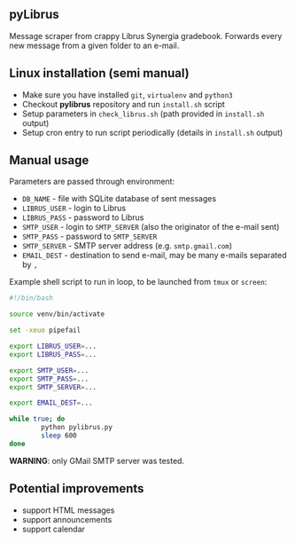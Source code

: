 ## pyLibrus

Message scraper from crappy Librus Synergia gradebook. Forwards every new
message from a given folder to an e-mail.

## Linux installation (semi manual)

* Make sure you have installed `git`, `virtualenv` and `python3`
* Checkout **pylibrus** repository and run `install.sh` script
* Setup parameters in `check_librus.sh` (path provided in `install.sh` output)
* Setup cron entry to run script periodically (details in `install.sh` output)

## Manual usage

Parameters are passed through environment:
* `DB_NAME` - file with SQLite database of sent messages
* `LIBRUS_USER` - login to Librus
* `LIBRUS_PASS` - password to Librus
* `SMTP_USER` - login to `SMTP_SERVER` (also the originator of the e-mail sent)
* `SMTP_PASS` - password to `SMTP_SERVER`
* `SMTP_SERVER` - SMTP server address (e.g. `smtp.gmail.com`)
* `EMAIL_DEST` - destination to send e-mail, may be many e-mails separated by `,`

Example shell script to run in loop, to be launched from `tmux` or `screen`:

```bash
#!/bin/bash

source venv/bin/activate

set -xeuo pipefail

export LIBRUS_USER=...
export LIBRUS_PASS=...

export SMTP_USER=...
export SMTP_PASS=...
export SMTP_SERVER=...

export EMAIL_DEST=...

while true; do
        python pylibrus.py
        sleep 600
done
```

**WARNING**: only GMail SMTP server was tested.

## Potential improvements

* support HTML messages
* support announcements
* support calendar
